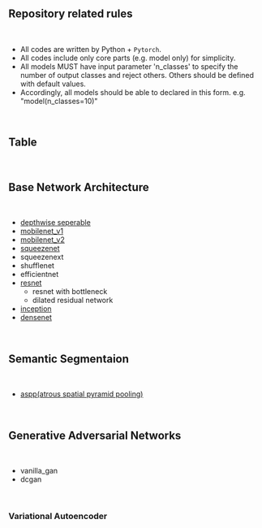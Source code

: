 <br>

## **Repository related rules**

<br>

- All codes are written by Python + `Pytorch`.
- All codes include only core parts (e.g. model only) for simplicity.
- All models MUST have input parameter 'n_classes' to specify the number of output classes and reject others. Others should be defined  with default values. 
- Accordingly, all models should be able to declared in this form. e.g. "model(n_classes=10)"

<br>

## **Table**

<br>

## **Base Network Architecture**

<br>

- [depthwise seperable](https://github.com/gaussian37/Deep-Learning-Implementation/tree/master/depthwise_separable)
- [mobilenet_v1](https://github.com/gaussian37/Deep-Learning-Implementation/tree/master/mobilenet_v1)
- [mobilenet_v2](https://github.com/gaussian37/Deep-Learning-Implementation/tree/master/mobilenet_v2)
- [squeezenet](https://github.com/gaussian37/Deep-Learning-Implementation/tree/master/squeezenet)
- squeezenext
- shufflenet
- efficientnet
- [resnet](https://github.com/gaussian37/Deep-Learning-Implementation/blob/master/resnet)
    - resnet with bottleneck
	- dilated residual network
- [inception](https://github.com/gaussian37/Deep-Learning-Implementation/blob/master/inception)
- [densenet]()


<br>

## **Semantic Segmentaion**

<br>

- [aspp(atrous spatial pyramid pooling)]()

<br>

## **Generative Adversarial Networks**

<br>

- vanilla_gan
- dcgan	

<br>
 
### **Variational Autoencoder**

<br>
  
